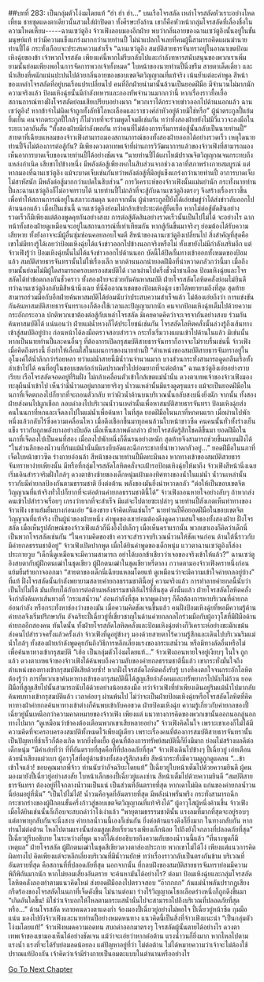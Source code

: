 ##บทที่ 283: เป็นกลุ่มตัวโง่งมโดยแท้
“ฮ่า ฮ่า ฮ่า...”
บนเรือโจรสลัด เหล่าโจรสลัดหัวเราะอย่างโหดเหี้ยม ชายชุดแดงตาเดียวนั้นสวมใส่ผ้าปิดตา ทั้งศีรษะยังล้าน
เขาก็คือหัวหน้ากลุ่มโจรสลัดที่เลื่องชื่อในความโหดเหี้ยม-----ฉานเซว่ตูอิง
จ้าวเฟิงลอบมองอีกฝ่าย พบว่ากลิ่นอายของฉานเซว่ตูอิงนั้นอยู่ในขั้นมนุษย์แท้ ทว่ามีความแข็งแกร่งมากกว่านายท่านปี้
ไม่น่าแปลกใจเลยที่คนผู้นี้สามารถคิดแผนฆ่านายท่านปี้ได้ กระทั่งเกือบจะประสบความสำเร็จ
“ฉานเซว่ตูอิง สมบัติสายธารจันทราอยู่ในอาณาเขตป้อมเหิงฉุ่ยของข้า เจ้าพวกโจรสลัด เพียงแค่นี้หากไม่รีบกลับไปและกำลังทหารสนับสนุนของพวกเราเพิ่ม ยามนั้นย่อมเพียงพอในการจัดการพวกเจ้าทั้งหมด”
ใบหน้าของนายท่านปี้นิ่งขรึม สายตาเด็ดเดี่ยว และน้ำเสียงที่หนักแน่นปะปนไปด้วยกลิ่นอายของขอบเขตจิตวิญญาณที่แท้จริง เน้นย้ำแต่ละคำพูด
สีหน้าของเหล่าโจรสลัดที่อยู่บนเรือแปรเปลี่ยนไป
คนที่อีกฝ่ายนำมานั้นล้วนเป็นยอดฝีมือ มีจำนวนไม่มากนัก
ความจริงแล้ว ป้อมเหิงฉุ่ยนั้นมีกำลังทหารและกองทัพจำนวนมากกว่านี้ หากเรื่องราวยื้อเยื้อ สถานการณ์ทางฝั่งโจรสลัดย่อมเสียเปรียบอย่างมาก
“พวกเราได้กระจายข่าวออกไปด้านนอกแล้ว ฉานเซว่ตูอิง! หากข้าจำไม่ผิดเจ้าถูกทั้งลัทธิโลหะเลือดและราชวงศ์ล่าหัวอยู่ด้วยมิใช่หรือ”
ผู้นำตระกูลปี้แย้มยิ้มเย็น
คนจากตระกูลปี้ใกล้ๆ  ก็ไม่วายที่จะร่วมพูดโจมตีเช่นกัน
ทว่าทั้งสองฝ่ายยังไม่มีวี่แววจะลงมือในระยะเวลาอันสั้น
“ทั้งสองฝ่ายมีกำลังพอกัน ทว่าคนที่ไม่ต้องการเริ่มการต่อสู้นั้นกลับเป็นนายท่านปี้”
สายตาที่เฉียบแหลมของจ้าวเฟิงสามารถมองสถานการณ์ของทั้งสองฝ่ายออกได้อย่างรวดเร็ว
เหตุใดนายท่านปี้จึงไม่ต้องการต่อสู้กัน?
มีเพียงดวงตาเทพเจ้าที่ผ่านการวิวัฒนาการแล้วของจ้าวเฟิงที่สามารถมองเห็นอาการบาดเจ็บของนายท่านปี้ได้อย่างชัดเจน
“นายท่านปี้ได้เผาไหม้ปราณจิตวิญญาณจนกระทบถึงแหล่งกำเนิด เสียขาไปข้างหนึ่ง มีพลังต่อสู้เพียงหกในสิบส่วนจากช่วงเวลาที่สภาพร่างกายสมบูรณ์ แต่หากมองที่ฉานเซว่ตูอิง แม้จะบาดเจ็บเช่นกันทว่าพลังต่อสู้ที่มีอยู่แข็งแกร่งกว่านายท่านปี้ อาการบาดเจ็บไม่สาหัสนัก มีพลังต่อสู้มากกว่าแปดในสิบส่วน”
การวิเคราะห์ของจ้าวเฟิงนั้นแม่นยำนัก กระทั่งนายท่านปี้และฉานเซว่ตูอิงก็ไม่อาจทราบได้
นายท่านปี้ไม่กล้าที่จะสู้กับฉานเซว่ตูอิงตรงๆ จึงสร้างเรื่องราวขึ้นเพื่อทำให้สถานการณ์อยู่ในสภาวะสมดุล
นอกจากนั้น ผู้นำตระกูลปี้ยังได้เอ่ยข่มขู่ว่าได้ส่งข่าวลับออกไปด้านนอกแล้ว
เมื่อเป็นเช่นนี้ ฉานเซว่ตูอิงย่อมไม่กล้าเข้าปะทะต่อสู้ยืดเยื้อ หากไม่ต่อสู้ตัดสินอย่างรวดเร็วก็มีเพียงแต่ต้องพูดคุยกันอย่างสงบ
การต่อสู้ตัดสินอย่างรวดเร็วนั้นเป็นไปไม่ได้
จะอย่างไร ฉากหน้าทั้งสองฝ่ายดูเหมือนจะอยู่ในสถานการณ์ที่เท่าเทียมกัน หากสู้กันขึ้นมาจริงๆ ย่อมต้องได้รับความเสียหาย ทั้งยังอาจจะมีผู้อื่นซุ่มซ่อนคอยลอบโจมตี
สีหน้าของฉานเซว่ตูอิงเปลี่ยนไป
สิ่งสำคัญที่สุดคือ เขาไม่มีทางรู้ได้เลยว่าป้อมเหิงฉุ่ยได้แจ้งข่าวออกไปข้างนอกจริงหรือไม่ ทั้งเขายังไม่มีกำลังเสริมอีก
แต่จ้าวเฟิงรู้ว่า ป้อมเหิงฉุ่ยนั้นไม่ได้แจ้งข่าวออกไปด้านนอก บัดนี้ได้ปิดกั้นทางเข้าออกทั้งหมดของป้อมแล้ว สมบัติสายธารจันทรานั้นไม่ใช่เรื่องเล็ก หากด้านนอกนำยอดฝีมือที่น่าหวาดกลัวกว่านี้มา เมื่อถึงยามนั้นย่อมไม่มีผู้ใดสามารถครอบครองสมบัติได้
เวลาผ่านไปครึ่งชั่วน้ำชาเดือด
ป้อมเหิงฉุ่ยและโจรสลัดได้ทำข้อตกลงกันชั่วคราว
ทั้งสองฝ่ายจะช่วยกันค้นหาสมบัติ
ฝ่ายโจรสลัดโลหิตคลั่งย่อมไม่ยินดี
ทว่าฉานเซว่ตูอิงกลับมีสีหน้านิ่งเฉย ที่นี่คืออาณาเขตของป้อมเหิงฉุ่ย เขาได้พยายามถึงที่สุด สุดท้ายสามารถร่วมมือกับอีกฝ่ายค้นหาสมบัติได้ย่อมนับว่าประสบความสำเร็จแล้ว
ไม่ต้องเอ่ยถึงว่า การแข่งขันกันค้นหาสมบัติสายธารจันทราเองก็ต้องใช้เวลาและปัญญามากนัก
คนจากป้อมเหิงฉุ่ยเต็มไปด้วยความกระอักกระอวล ปกติพวกเขาต้องต่อสู้กับเหล่าโจรสลัด มิเคยคาดคิดว่าจะเจรจากันอย่างสงบ ร่วมกันค้นหาสมบัติได้
แน่นอนว่า
ฝ่ายแม่น้ำหวงก็ได้ประโยชน์เช่นกัน
โจรสลัดโลหิตคลั่งนั้นล่วงรู้ถึงเส้นทางเข้าสู่สมบัติอยู่บ้าง ก่อนหน้าได้ลงมือตรวจสอบสำรวจ กระทั่งเริ่มวางแผนเข้าไปด้านในแล้ว
มิเช่นนั้น หากเป็นนายท่านปี้และคนอื่นๆ ที่ต้องการเปิดกรุสมบัติสายธารจันทราก็อาจจะไม่ราบรื่นเช่นนี้
จ้าวเฟิงเมื่อคิดถึงตรงนี้ ยิ่งทำให้เลื่อมใสในแผนการของนายท่านปี้
“ตำแหน่งของสมบัติสายธารจันทราอยู่ในอุโมงค์ใต้น้ำลึกกว่าร้อยหลา ทว่าแม่น้ำสายนี้มีน้ำวนจำนวนมาก บางส่วนกระทั่งสามารถดูดกลืนเรือทั้งลำเข้าไปได้ คนที่อยู่ในขอบเขตก่อกำเนิดปราณทั่วไปย่อมยากที่จะต่อต้าน”
ฉานเซว่ตูอิงเอ่ยอย่างราบเรียบ
เรือโจรสลัดจอดอยู่ที่ริมฝั่ง ไม่กล้าเคลื่อนตัวเข้าใกล้เขตแม่น้ำนั่น
ดวงตาเทพเจ้าของจ้าวเฟิงมองทะลุผืนน้ำเข้าไป เห็นว่ามีน้ำวนอยู่มากมายจริงๆ
น้ำวนเหล่านั้นมีแรงดูดรุนแรง แม้จะเป็นยอดฝีมือในนภาที่เจ็ดตกลงไปก็ยากที่จะถอนตัวกลับ
ทว่าผิวน้ำด้านบนบริเวณนั้นกลับสงบนิ่งยิ่งนัก
จากนั้น
ทั้งสองฝ่ายส่งคนไปผูกเชือก ลอบดำลงไปบริเวณน้ำวนเหล่านั้นเพื่อหาสมบัติสายธารจันทรา
ป้อมเหิงฉุ่ยส่งคนในนภาที่หกและเจ็ดลงไปในแม่น้ำเพื่อค้นหา
ในที่สุด
ยอดฝีมือในนภาที่หกคนแรก เมื่อผ่านไปพักหนึ่งแล้วกลับไร้ซึ่งความเคลื่อนไหว
เมื่อดึงเชือกขึ้นมาทุกคนล้วนใบหน้าขาวซีด คนคนนั้นทั่วทั้งร่างเย็นแข็ง ราวกับถูกพลังบางอย่างบีบอัด
เมื่อเห็นสภาพดังกล่าว ฝ่ายโจรสลัดรู้สึกโชคดีขึ้นมา
ยอดฝีมือในนภาที่เจ็ดลงไปเป็นคนที่สอง เมื่อลงไปพักหนึ่งก็ดิ้นรนอย่างหนัก สุดท้ายจึงสามารถช่วยขึ้นมาบนฝั่งได้
“ในส่วนลึกของน้ำวนที่ก้นแม้น้ำนั่นมีแรงบีบอัดและฉีกกระชากที่น่าหวาดกลัวอยู่...”
ยอดฝีมือในนภาที่เจ็ดใบหน้าขาวซีด ร่างกายอ่อนล้า
สีหน้าของนายท่านปี้มืดทะมึนลง
หากทางเข้าของสมบัติสายธารจันทราหาง่ายเพียงนั้น มีหรือที่กลุ่มโจรสลัดโลหิตคลั่งจะเฝ้ารอป้อมเหิงฉุ่ยให้มาถึง
จ้าวเฟิงสีหน้านิ่งเฉย เริ่มเดินสำรวจริมฝั่งใกล้ๆ
ดวงตาข้างซ้ายของเด็กหนุ่มเฝ้ามองทิศทางของน้ำในแม่น้ำ
น้ำวนเหล่านั้นราวกับมีค่ายกลป้องกันตามธรรมชาติ ยิ่งต่อต้าน พลังของมันยิ่งน่าหวาดกลัว
“ต่อให้เป็นขอบเขตจิตวิญญาณที่แท้จริงทั่วไปก็ยากที่จะต่อต้านค่ายกลธรรมชาตินี้ได้”
จ้าวเฟิงถอนหายใจอย่างลับๆ
ถ้าหากส่งคนเข้าไปสำรวจเรื่อยๆ เกรงว่ายากที่จะสำเร็จ มีแต่จะไปตายซะเปล่าๆ
นายท่านปี้สังเกตเห็นท่าทางของจ้าวเฟิง เขาแย้มยิ้มบางก่อนเอ่ย “น้องชาย เจ้าคิดเห็นเช่นไร”
นายท่านปี้คือยอดฝีมือในขอบเขตจิตวิญญาณที่แท้จริง เป็นผู้นำของฝ่ายหนึ่ง คำพูดของเขาย่อมต้องดึงดูดความสนใจของทั้งสองฝ่าย
ฝั่งโจรสลัด เมื่อเห็นรูปลักษณ์ของจ้าวเฟิงแล้วก็นิ่งอึ้งไปเล็กๆ
เมื่อเห็นคราแรกนั้น พวกเขาเองก็คิดว่าเด็กนี่เป็นพวกโจรสลัดเช่นกัน
“ในความคิดของข้า ควรจะสำรวจบริเวณน้ำวนให้ชัดเจนก่อน ด้านใต้นี่ราวกับมีค่ายกลธรรมชาติอยู่”
จ้าวเฟิงเปิดปากพูด
เมื่อได้ยินคำพูดของเด็กหนุ่ม แววตาฉานเซว่ตูอิงก็ส่องประกายวูบ
“เด็กนี่ดูเหมือนจะมีความสามารถ อย่าได้บอกข้าเชียวว่าเจอของจริงเข้าให้แล้ว?”
ฉานเซว่ตูอิงสบตากับผู้ฝึกตนเฒ่าในชุดเขียว
ผู้ฝึกตนเฒ่าในชุดเขียวหรี่ตาลง กวาดตามองจ้าวเฟิงคราหนึ่งก่อนแย้มยิ้มร้ายกาจออกมา “สายตาของเด็กนี่เฉียบแหลมโดยแท้ ดูเหมือนว่าจะมีความเข้าใจค่ายกลอยู่บ้าง”
ที่แท้
ฝั่งโจรสลัดนั้นกำลังพยายามสลายค่ายกลธรรมชาตินี้อยู่
ความจริงแล้ว การทำลายค่ายกลนี้นับว่าเป็นไปไม่ได้ มันเทียบได้กับการต่อต้านพลังธรรมชาติอันไร้ที่สิ้นสุด
ดังนั้นแล้ว ฝ่ายโจรสลัดโลหิตคลั่งจึงกำลังค้นหาเส้นทางที่ ‘กระแสน้ำวน’ อ่อนกำลังที่สุด
หากพูดง่ายๆ ก็คือต้องการหาบริเวณที่ค่ายกลอ่อนกำลัง หรือกระทั่งหาช่องว่างของมัน
เมื่อความคิดชัดเจนขึ้นแล้ว คนฝั่งป้อมเหิงฉุ่ยที่พอมีความรู้ด้านค่ายกลจึงเริ่มปรึกษากัน
อัจฉริยะปี้เฉี่ยวยู่ที่เชี่ยวชาญในด้านค่ายกลกลไกร่วมมือกับผู้อาวุโสที่มีฝีมือด้านค่ายกลอีกสองคน
ทันใดนั้น
ทั้งฝ่ายโจรสลัดโลหิตคลั่งและป้อมเหิงฉุ่ยต่างก็วิเคราะห์อย่างขะมักเขม้น ส่งคนไปสำรวจครั้งแล้วครั้งเล่า
จ้าวเฟิงที่ดูอยู่ข้างๆ มองด้วยสายตาไร้ความรู้สึกและเดินไปบริเวณริมแม่น้ำใกล้ๆ
ทั้งสองฝ่ายกำลังพูดคุยกันถึงวิธีการหลีกเลี่ยงแรงของกระแสน้ำวน หรือมีทางลัดอื่นหรือไม่ เพื่อค้นหาทางเข้ากรุสมบัติ
“เฮ้อ เป็นกลุ่มตัวโง่งมโดยแท้...”
จ้าวเฟิงถอนหายใจอยู่เงียบๆ ในใจ
ถูกแล้ว
ดวงตาเทพเจ้าของจ้าวเฟิงได้ค้นพบถึงความลับของค่ายกลธรรมชาตินี้แล้ว
เขากระทั่งมั่นใจถึงตำแหน่งของทางเข้ากรุสมบัติเสียด้วยซ้ำ!
หากฝั่งโจรสลัดโลหิตคลั่งรับรู้ บางทีคงตกใจจนกระอักโลหิต
ต้องรู้ว่า การที่พวกเขาค้นหาทางเข้าของกรุสมบัตินี้ได้สูญเสียกำลังคนและทรัพยากรไปนับไม่ถ้วน ยอดฝีมือที่สูญเสียไปนั้นสามารถนับได้ด้วยอย่างน้อยสองมือ
ทว่าจ้าวเฟิงที่ทำเพียงเดินอยู่ริมแม้น้ำไปมากลับค้นพบทางเข้ากรุสมบัติแล้ว
เวลาค่อยๆ ผ่านพ้นไป
ไม่ว่าจะเป็นฝ่ายป้อมเหิงฉุ่ยหรือโจรสลัดโลหิตที่คิดหาทางฝ่าค่ายกลค้นหาทางเข้าต่างก็ค้นพบเข้ากับคอขวด
ฝ่ายป้อมเหิงฉุ่ย ความรู้เกี่ยวกับค่ายกลของปี้เฉี่ยวยู่นั้นเหนือกว่าความคาดหมายของจ้าวเฟิง
เพียงแต่ แนวทางการคิดของพวกเขานั้นออกนอกลู่นอกทางไปมาก
“ดูเหมือนว่าข้าคงต้องเตือนพวกเขาเสียหลายอย่าง”
จ้าวเฟิงคิดในใจ
เพราะเขาเองก็ไม่ได้มีความคิดที่จะครอบครองสมบัติทั้งหมดไว้เพียงผู้เดียว
เพราะเรื่องคนที่ต้องการสมบัติสายธารจันทรานั้นเป็นปัญหาที่ช้าเร็วก็ต้องเกิด หากยิ่งยืดเยื้อ ผู้คนที่ต้องการทรัพย์สมบัตินี้ก็ยิ่งมีมาก ย่อมไม่สร้างผลดีต่อเด็กหนุ่ม
“มีคำเอ่ยที่ว่า ที่ที่อันตรายที่สุดคือที่ที่ปลอดภัยที่สุด”
จ้าวเฟิงเดินไปข้างๆ ปี้เฉี่ยวยู่ เอ่ยเตือนด้วยน้ำเสียงแผ่วเบา
ผู้อาวุโสที่อยู่ด้านข้างทั้งสองรู้สึกสงสัย สีหน้ากระทั่งมีความดูถูกดูแคลน
“...ข้าเข้าใจแล้ว! ขอบคุณมากพี่จ้าว ท่านนับว่าอัจฉริยะโดยแท้”
ปี้เฉี่ยวยู่ใบหน้าเต็มไปด้วยความยินดี
ผู้คนมองมายังปี้เฉี่ยวยู่อย่างสงสัย
ใบหน้าเล็กของปี้เฉี่ยวยู่แดงซ่าน สีหน้าเต็มไปด้วยความยินดี “สมบัติสายธารจันทรา ต้องอยู่ที่ใจกลางน้ำวนเป็นแน่ เป็นส่วนที่อันตรายที่สุด หากเดาไม่ผิด แก่นของค่ายกลน้ำวนนี่ย่อมอยู่ที่นั่น”
“เป็นไปไม่ได้! น้ำวนคือจุดที่อันตรายที่สุด มีพลังน่าพรั่นพรึง กระทั่งสามารถฉีกกระชากร่างของผู้ฝึกตนขั้นครึ่งก้าวสู่ขอบเขตจิตวิญญาณที่แท้จริงได้”
ผู้อาวุโสผู้หนึ่งค้านขึ้น
จ้าวเฟิงเมื่อได้ยินเช่นนั้นก็เกือบจะสบถด่าว่าโง่เง่าแล้ว
“พายุตามธรรรมชาตินั้น แรงลมที่มากที่สุดจะอยู่รอบๆ แต่ตาพายุกลับกันจะนิ่งสงบ ค่ายกลน้ำวนนี้เองก็เช่นกัน ยิ่งต่อต้านแรงดึงก็ยิ่งมาก ในทางกลับกัน หากท่านไม่ต่อต้าน ไหลไปตามแรงนั้นย่อมสูญเสียเรี่ยวแรงเพียงเล็กน้อย ไปถึงยังใจกลางที่ปลอดภัยที่สุด”
ปี้เฉี่ยวยู่รีบอธิบาย
ในระหว่างที่พูด นางก็ได้เอ่ยอธิบายถึงความลับของน้ำวนนี้แล้ว
“ที่นางพูดก็มีเหตุผล”
ฝ่ายโจรสลัด ผู้ฝึกตนเฒ่าในชุดสีเขียวดวงตาส่องประกาย
พวกเขาไม่ได้โง่ เพียงแต่แนวการคิดผิดทางไป คิดเพียงแต่จะหลีกเลี่ยงบริเวณที่มีน้ำวนยักษ์
ทว่าเรื่องราวกลับเป็นตรงกันข้าม บริเวณที่อันตรายที่สุด คือสถานที่ที่ปลอดภัยที่สุด
นอกจากนั้น ที่กลบฝังของสมบัติสายธารจันทราย่อมมีความพิถีพิถันมากนัก หากไม่ยอมเสี่ยงอันตราย จะค้นหามันได้อย่างไร?
ต่อมา
ป้อมเหิงฉุ่ยและกลุ่มโจรสลัดโลหิตคลั่งลองทำตามแนวคิดใหม่ ส่งยอดฝีมือลงไปตรวจสอบ
“อ๊ากกกก”
ก้นแม่น้ำพลันปรากฏเสียงกรีดร้องของโจรสลัดในนภาที่เจ็ดดังขึ้น
ไม่นานต่อมา ร่างไร้วิญญาณโชกเลือดร่างหนึ่งก็ถูกดึงขึ้นมา
“เกิดอันใดขึ้น! มิใช่ว่าเจ้าบอกให้ไหลตามกระแสน้ำนั่นไปจะสามารถไปถึงบริเวณที่ปลอดภัยที่สุดหรือ...”
ด้านโจรสลัด หลายคนดวงตาแดงก่ำ จ้องมองปี้เฉี่ยวยู่อย่างไม่พอใจ
ปี้เฉี่ยวยู่หน้าซีด กุมมือแน่น มองไปยังจ้าวเฟิงและนายท่านปี้อย่างหมดหนทาง
แนวคิดนี้เป็นสิ่งที่จ้าวเฟิงแนะนำ
“เป็นกลุ่มตัวโง่งมโดยแท้!”
จ้าวเฟิงหมดความอดทน สบถด่าออกมาตรงๆ
โจรสลัดผู้นั้นตายได้อย่างไร ดวงตาเทพเจ้าของเขามองเห็นได้อย่างชัดเจน
แม้ว่าจะเอ่ยว่าหากต่อต้าน แรงน้ำวนก็ยิ่งมาก หากไหลไปตามแรงน้ำ แรงที่จะได้รับย่อมลดน้อยลง
แต่ปัญหาอยู่ที่ว่า ไม่ต่อต้าน ไม่ได้หมายความว่าเจ้าจะไม่ต้องใช้ปราณแท้ป้องกัน
เจ้าคิดว่าเจ้ามีร่างกายเป็นอมตะแบบในตำนานหรืออย่างไร



[Go To Next Chapter]( ./63.md)